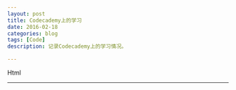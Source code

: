 ```yaml
---
layout: post
title: Codecademy上的学习
date: 2016-02-18
categories: blog
tags: [Code]
description: 记录Codecademy上的学习情况。

---
```


Html

---










